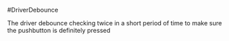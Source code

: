 #DriverDebounce

The driver  debounce checking twice in a short period of time to make sure the pushbutton is definitely pressed
